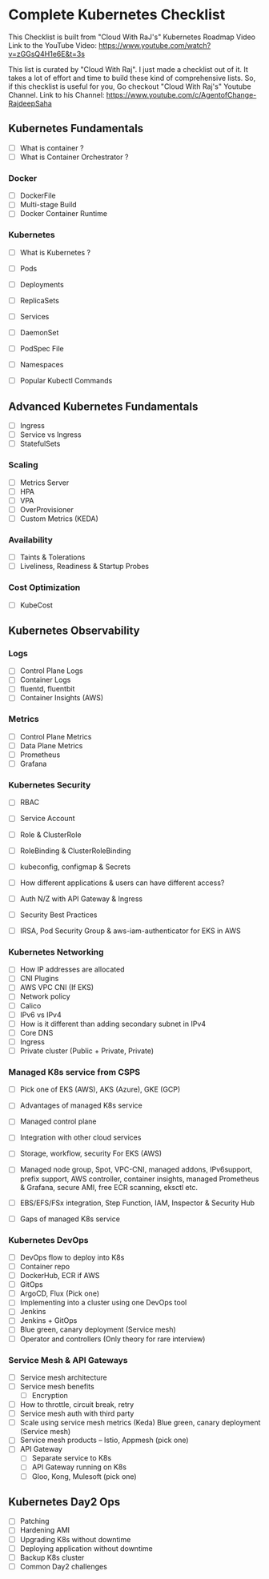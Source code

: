 # Complete Kubernetes Checklist

This Checklist is built from "Cloud With RaJ's" Kubernetes Roadmap Video
Link to the YouTube Video:
https://www.youtube.com/watch?v=zGGsQ4H1e6E&t=3s

This list is curated by "Cloud With Raj". I just made a checklist out of it. It takes a lot of effort and time to build these kind of comprehensive lists. So, if this checklist is useful for you, Go checkout "Cloud With Raj's" Youtube Channel.
Link to his Channel: https://www.youtube.com/c/AgentofChange-RajdeepSaha

## Kubernetes Fundamentals

- [ ] What is container ?
- [ ] What is Container Orchestrator ?
### Docker
- [ ] DockerFile
- [ ] Multi-stage Build
- [ ] Docker Container Runtime

### Kubernetes
- [ ] What is Kubernetes ?
- [ ] Pods
- [ ] Deployments
- [ ] ReplicaSets
- [ ] Services
- [ ] DaemonSet
- [ ] PodSpec File
- [ ] Namespaces
- [ ] Popular Kubectl Commands


## Advanced Kubernetes Fundamentals
- [ ] Ingress
- [ ] Service vs Ingress
- [ ] StatefulSets

### Scaling
- [ ] Metrics Server 
- [ ] HPA
- [ ] VPA
- [ ] OverProvisioner
- [ ] Custom Metrics (KEDA)

### Availability
- [ ] Taints & Tolerations
- [ ] Liveliness, Readiness & Startup Probes

### Cost Optimization
- [ ] KubeCost

## Kubernetes Observability
### Logs
- [ ] Control Plane Logs
- [ ] Container Logs
- [ ] fluentd, fluentbit
- [ ] Container Insights (AWS)

### Metrics
- [ ] Control Plane Metrics
- [ ] Data Plane Metrics
- [ ] Prometheus
- [ ] Grafana

### Kubernetes Security
- [ ] RBAC
- [ ] Service Account
- [ ] Role & ClusterRole
- [ ] RoleBinding & ClusterRoleBinding
- [ ] kubeconfig, configmap & Secrets
- [ ] How different applications & users can have different access?
- [ ] Auth N/Z with API Gateway & Ingress
- [ ] Security Best Practices
- [ ] IRSA, Pod Security Group & aws-iam-authenticator for EKS in AWS


### Kubernetes Networking
- [ ] How IP addresses are allocated
- [ ] CNI Plugins
- [ ] AWS VPC CNI (If EKS)
- [ ] Network policy
- [ ] Calico
- [ ] IPv6 vs IPv4
- [ ] How is it different than adding secondary subnet in IPv4
- [ ] Core DNS
- [ ] Ingress
- [ ] Private cluster (Public + Private, Private)

### Managed K8s service from CSPS
- [ ] Pick one of EKS (AWS), AKS (Azure), GKE (GCP) 
- [ ] Advantages of managed K8s service
- [ ] Managed control plane
- [ ] Integration with other cloud services
- [ ] Storage, workflow, security For EKS (AWS)
- [ ] Managed node group, Spot, VPC-CNI, managed addons, IPv6support, prefix support, AWS controller, container insights, managed Prometheus & Grafana,           secure AMI, free ECR scanning, eksctl etc.
- [ ] EBS/EFS/FSx integration, Step Function, IAM, Inspector & Security Hub
- [ ] Gaps of managed K8s service


### Kubernetes DevOps
- [ ] DevOps flow to deploy into K8s
- [ ] Container repo
- [ ] DockerHub, ECR if AWS 
- [ ] GitOps
- [ ] ArgoCD, Flux (Pick one)
- [ ] Implementing into a cluster using one DevOps tool
- [ ] Jenkins
- [ ] Jenkins + GitOps
- [ ] Blue green, canary deployment (Service mesh)
- [ ] Operator and controllers (Only theory for rare interview)

### Service Mesh & API Gateways
- [ ] Service mesh architecture
- [ ] Service mesh benefits
    - [ ]  Encryption
- [ ] How to throttle, circuit break, retry
- [ ] Service mesh auth with third party
- [ ] Scale using service mesh metrics (Keda) Blue green, canary deployment (Service mesh)
- [ ] Service mesh products – Istio, Appmesh (pick one)
- [ ] API Gateway
    - [ ] Separate service to K8s
    - [ ] API Gateway running on K8s
    - [ ] Gloo, Kong, Mulesoft (pick one)

## Kubernetes Day2 Ops
- [ ] Patching
- [ ] Hardening AMI
- [ ] Upgrading K8s without downtime
- [ ] Deploying application without downtime
- [ ] Backup K8s cluster
- [ ] Common Day2 challenges
